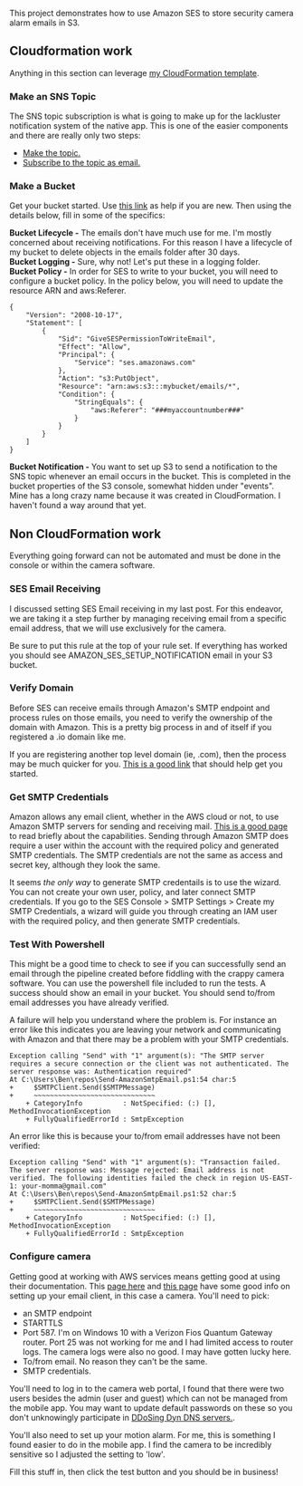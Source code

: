 This project demonstrates how to use Amazon SES to store security camera alarm emails in S3.

## Cloudformation work

Anything in this section can leverage [my CloudFormation template](https://github.com/TheRealBenForce/cam2s3).

### Make an SNS Topic
The SNS topic subscription is what is going to make up for the lackluster notification system of the native app. This is one of the easier components and there are really only two steps:

* [Make the topic.](http://docs.aws.amazon.com/sns/latest/dg/CreateTopic.html)
* [Subscribe to the topic as email.](http://docs.aws.amazon.com/sns/latest/dg/SubscribeTopic.html)

### Make a Bucket
Get your bucket started. Use [this link](http://docs.aws.amazon.com/AmazonS3/latest/gsg/CreatingABucket.html) as help if you are new. Then using the details below, fill in some of the specifics:

**Bucket Lifecycle -** The emails don't have much use for me. I'm mostly concerned about receiving notifications. For this reason I have a lifecycle of my bucket to delete objects in the emails folder after 30 days.  
**Bucket Logging -** Sure, why not! Let's put these in a logging folder.  
**Bucket Policy -** In order for SES to write to your bucket, you will need to configure a bucket policy. In the policy below, you will need to update the resource ARN and aws:Referer.  

```
{
    "Version": "2008-10-17",
    "Statement": [
        {
            "Sid": "GiveSESPermissionToWriteEmail",
            "Effect": "Allow",
            "Principal": {
                "Service": "ses.amazonaws.com"
            },
            "Action": "s3:PutObject",
            "Resource": "arn:aws:s3:::mybucket/emails/*",
            "Condition": {
                "StringEquals": {
                    "aws:Referer": "###myaccountnumber###"
                }
            }
        }
    ]
}
```

**Bucket Notification -** You want to set up S3 to send a notification to the SNS topic whenever an email occurs in the bucket. This is completed in the bucket properties of the S3 console, somewhat hidden under "events". Mine has a long crazy name because it was created in CloudFormation. I haven't found a way around that yet.

## Non CloudFormation work
Everything going forward can not be automated and must be done in the console or within the camera software.

### SES Email Receiving
I discussed setting SES Email receiving in my last post. For this endeavor, we are taking it a step further by managing receiving email from a specific email address, that we will use exclusively for the camera.

Be sure to put this rule at the top of your rule set. If everything has worked you should see AMAZON_SES_SETUP_NOTIFICATION email in your S3 bucket.

### Verify Domain
Before SES can receive emails through Amazon's SMTP endpoint and process rules on those emails, you need to verify the ownership of the domain with Amazon. This is a pretty big process in and of itself if you registered a .io domain like me.

If you are registering another top level domain (ie, .com), then the process may be much quicker for you. [This is a good link](http://docs.aws.amazon.com/ses/latest/DeveloperGuide/verify-domain-procedure.html) that should help get you started.

### Get SMTP Credentials
Amazon allows any email client, whether in the AWS cloud or not, to use Amazon SMTP servers for sending and receiving mail. [This is a good page](http://docs.aws.amazon.com/ses/latest/DeveloperGuide/send-email-smtp.html) to read briefly about the capabilities. Sending through Amazon SMTP does require a user within the account with the required policy and generated SMTP credentials. The SMTP credentials are not the same as access and secret key, although they look the same.

It seems *the only way* to generate SMTP credentails is to use the wizard. You can not create your own user, policy, and later connect SMTP credentials. If you go to the SES Console > SMTP Settings > Create my SMTP Credentials, a wizard will guide you through creating an IAM user with the required policy, and then generate SMTP credentials.

### Test With Powershell
This might be a good time to check to see if you can successfully send an email through the pipeline created before fiddling with the crappy camera software. You can use the powershell file included to run the tests. A success should show an email in your bucket. You should send to/from email addresses you have already verified.

A failure will help you understand where the problem is. For instance an error like this indicates you are leaving your network and communicating with Amazon and that there may be a problem with your SMTP credentials.

```
Exception calling "Send" with "1" argument(s): "The SMTP server requires a secure connection or the client was not authenticated. The server response was: Authentication required"
At C:\Users\Ben\repos\Send-AmazonSmtpEmail.ps1:54 char:5
+     $SMTPClient.Send($SMTPMessage)
+     ~~~~~~~~~~~~~~~~~~~~~~~~~~~~~~
    + CategoryInfo          : NotSpecified: (:) [], MethodInvocationException
    + FullyQualifiedErrorId : SmtpException
```

An error like this is because your to/from email addresses have not been verified:

```
Exception calling "Send" with "1" argument(s): "Transaction failed. The server response was: Message rejected: Email address is not verified. The following identities failed the check in region US-EAST-1: your-momma@gmail.com"
At C:\Users\Ben\repos\Send-AmazonSmtpEmail.ps1:52 char:5
+     $SMTPClient.Send($SMTPMessage)
+     ~~~~~~~~~~~~~~~~~~~~~~~~~~~~~~
    + CategoryInfo          : NotSpecified: (:) [], MethodInvocationException
    + FullyQualifiedErrorId : SmtpException
```


### Configure camera
Getting good at working with AWS services means getting good at using their documentation. This [page here](http://docs.aws.amazon.com/ses/latest/DeveloperGuide/send-email-smtp.html) and [this page](http://docs.aws.amazon.com/ses/latest/DeveloperGuide/smtp-connect.html) have some good info on setting up your email client, in this case a camera. You'll need to pick:

* an SMTP endpoint
* STARTTLS
* Port 587. I'm on Windows 10 with a Verizon Fios Quantum Gateway router. Port 25 was not working for me and I had limited access to router logs. The camera logs were also no good. I may have gotten lucky here.
* To/from email. No reason they can't be the same.
* SMTP credentials.

You'll need to log in to the camera web portal, I found that there were two users besides the admin (user and guest) which can not be managed from the mobile app. You may want to update default passwords on these so you don't unknowingly participate in [DDoSing Dyn DNS servers.](https://dyn.com/blog/dyn-statement-on-10212016-ddos-attack/).

You'll also need to set up your motion alarm. For me, this is something I found easier to do in the mobile app. I find the camera to be incredibly sensitive so I adjusted the setting to 'low'.

Fill this stuff in, then click the test button and you should be in business!
